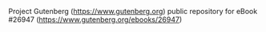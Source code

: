 Project Gutenberg (https://www.gutenberg.org) public repository for eBook #26947 (https://www.gutenberg.org/ebooks/26947)
